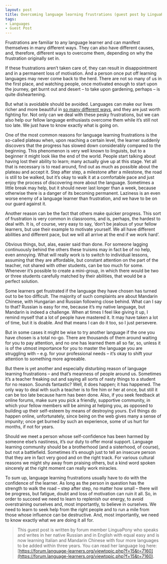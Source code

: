 ```yaml
---
layout: post
title: Overcoming language learning frustrations (guest post by LinguaPony)
tags:
- Languages
- Guest Post
---
```

Frustrations are familiar to any language learner and can manifest themselves in many different ways. They can also have different 
causes, and, therefore, different ways to overcome them, depending on why the frustration originally set in.

If these frustrations aren’t taken care of, they can result in disappointment and in a permanent loss of motivation. And a person 
once put off learning languages may never come back to the herd. There are not so many of us in the first place, and watching people, 
once motivated enough to start upon the journey, get burnt out and desert – to take upon gardening, perhaps – is quite disheartening. 

But what is avoidable should be avoided. Languages can make our lives richer and more beautiful in 
[so many different ways](https://www.lingostan.com/languages/why-is-it-important-to-learn-foreign-languages.php), and they 
are just worth fighting for. Not only can we deal with these pesky frustrations, but we can also help our fellow language enthusiasts 
overcome them while it’s still not too late. We just have to know exactly what is going on. 

One of the most common reasons for language learning frustrations is the so-called plateau when, upon reaching a certain level, the 
learner suddenly discovers that the progress has slowed down considerably compared to the beginning. This phenomenon is very well 
known to linguists, but to a beginner it might look like the end of the world. People start talking about having lost their ability 
to learn; many actually give up at this stage. Yet all that is necessary is to read around, find out as much as possible about 
the plateau and accept it. Step after step, a milestone after a milestone, the road is still to be walked, but it’s okay to walk 
it at a comfortable pace and just enjoy the process of discovering more about the language. Sometimes a little break may help, but 
it should never last longer than a week, because otherwise there is a danger of its becoming permanent. Laziness is an even worse enemy 
of a language learner than frustration, and we have to be on our guard against it. 

Another reason can be the fact that others make quicker progress. This sort of frustration is very common in classrooms, and is, 
perhaps, the hardest to deal with. It is, of course, very easy to say, ‘don’t be jealous of your fellow learners, but use their 
example to motivate yourself. We all have different abilities and different pace, but we will all arrive at the end if we work hard’.

Obvious things, but, alas, easier said than done. For someone lagging continuously behind the others these truisms may in fact be 
of no help, even annoying. What will really work is to switch to individual lessons, assuming that they are affordable, but constant 
attention on the part of the teacher, not shared with other students, can be too much for some. Whenever it’s possible to create 
a mini-group, in which there would be two or three students carefully matched by their abilities, that would be a perfect solution.  

Some learners get frustrated if the language they have chosen has turned out to be too difficult. The majority of such complaints 
are about Mandarin Chinese, with Hungarian and Russian following close behind. What can I say to that? Russian is easy for me, because 
it’s my native language, but Mandarin is indeed a challenge. When at times I feel like giving it up, I remind myself that a lot 
of people have mastered it. It may have taken a lot of time, but it is doable. And that means I can do it too, so I just persevere.

But in some cases it might be wise to try another language if the one you have chosen is a total no-go. There are thousands 
of them around waiting for you to pay attention, and no one has learned them all so far, so, unless it is of the utmost importance 
for you to master the language you are struggling with – e.g. for your professional needs – it’s okay to shift your attention to 
something more agreeable.

But there is yet another and especially disturbing reason of language learning frustrations – and that’s meanness of people around us. 
Sometimes it’s a teacher freaking out and saying all sorts of nasty things to a student for no reason. Sounds fantastic? Well, it does 
happen; it has happened. The only way to deal with such a teacher is to fire him or her at once, but still it can be too late because 
harm has been done. Also, if you seek feedback at online forums, make sure you pick a friendly, supportive community, in which your 
fellow members will be aiming at helping you, as opposed to building up their self-esteem by means of destroying yours. Evil things 
do happen online, unfortunately, since being on the web gives many a sense of impunity; once get burned by such an experience, some of 
us hurt for months, if not for years. 

Should we meet a person whose self-confidence has been harmed by someone else’s nastiness, it’s our duty to offer moral support. 
Language learning community should be a brotherhood (and a sisterhood, of course), but not a battlefield. Sometimes it’s enough just to tell an insecure person that 
they are in fact very good and on the right track. For various cultural reasons we might shy away from praising others, but a kind 
word spoken sincerely at the right moment can really work miracles.

To sum up, language learning frustrations usually have to do with the confidence of the learner. As long as the person in question 
has the strength to walk the road – step after step, no matter how small – there will be progress, but fatigue, doubt and loss of 
motivation can ruin it all. So, in order to succeed we need to learn to replenish our energy, to avoid overstraining ourselves and, 
most importantly, to believe in ourselves. We need to learn to seek help from the right people and to run a mile from those whose 
influence can be destructive. And, most importantly, we need to know exactly what we are doing it all for.

> This guest post is written by forum member LinguaPony who speaks and writes in her native Russian and in English with equal easy 
and is now learning Italian and Mandarin Chinese with four more languages to be added within three years. You can read her language 
log here: [https://forum.language-learners.org/viewtopic.php?f=15&t=7160](https://forum.language-learners.org/viewtopic.php?f=15&t=7160). 
